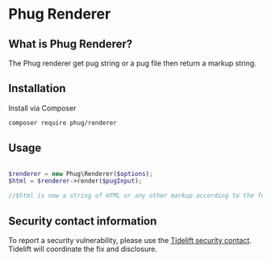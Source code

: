 
Phug Renderer
=============

What is Phug Renderer?
----------------------

The Phug renderer get pug string or a pug file then return a markup string.

Installation
------------

Install via Composer

```bash
composer require phug/renderer
```

Usage
-----

```php

$renderer = new Phug\Renderer($options);
$html = $renderer->render($pugInput);

//$html is now a string of HTML or any other markup according to the formatter you choose (XML, xHTML, etc.)
```

Security contact information
----------------------------

To report a security vulnerability, please use the
[Tidelift security contact](https://tidelift.com/security).
Tidelift will coordinate the fix and disclosure.

